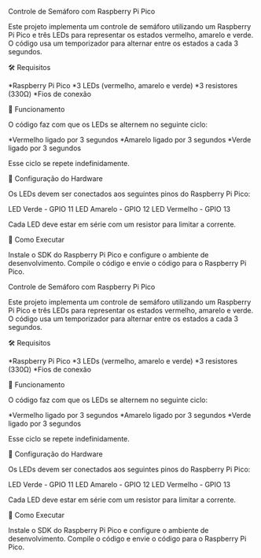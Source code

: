 Controle de Semáforo com Raspberry Pi Pico

Este projeto implementa um controle de semáforo utilizando um Raspberry Pi Pico e três LEDs para representar os estados vermelho, amarelo e verde. O código usa um temporizador para alternar entre os estados a cada 3 segundos.

🛠️ Requisitos

*Raspberry Pi Pico
*3 LEDs (vermelho, amarelo e verde)
*3 resistores (330Ω)
*Fios de conexão

📌 Funcionamento

O código faz com que os LEDs se alternem no seguinte ciclo:

*Vermelho ligado por 3 segundos
*Amarelo ligado por 3 segundos
*Verde ligado por 3 segundos

Esse ciclo se repete indefinidamente.

🔧 Configuração do Hardware

Os LEDs devem ser conectados aos seguintes pinos do Raspberry Pi Pico:

LED Verde - GPIO 11
LED Amarelo - GPIO 12
LED Vermelho - GPIO 13

Cada LED deve estar em série com um resistor para limitar a corrente.

🚀 Como Executar

Instale o SDK do Raspberry Pi Pico e configure o ambiente de desenvolvimento.
Compile o código e envie o código para o Raspberry Pi Pico.


Controle de Semáforo com Raspberry Pi Pico

Este projeto implementa um controle de semáforo utilizando um Raspberry Pi Pico e três LEDs para representar os estados vermelho, amarelo e verde. O código usa um temporizador para alternar entre os estados a cada 3 segundos.

🛠️ Requisitos

*Raspberry Pi Pico
*3 LEDs (vermelho, amarelo e verde)
*3 resistores (330Ω)
*Fios de conexão

📌 Funcionamento

O código faz com que os LEDs se alternem no seguinte ciclo:

*Vermelho ligado por 3 segundos
*Amarelo ligado por 3 segundos
*Verde ligado por 3 segundos

Esse ciclo se repete indefinidamente.

🔧 Configuração do Hardware

Os LEDs devem ser conectados aos seguintes pinos do Raspberry Pi Pico:

LED Verde - GPIO 11
LED Amarelo - GPIO 12
LED Vermelho - GPIO 13

Cada LED deve estar em série com um resistor para limitar a corrente.

🚀 Como Executar

Instale o SDK do Raspberry Pi Pico e configure o ambiente de desenvolvimento.
Compile o código e envie o código para o Raspberry Pi Pico.


